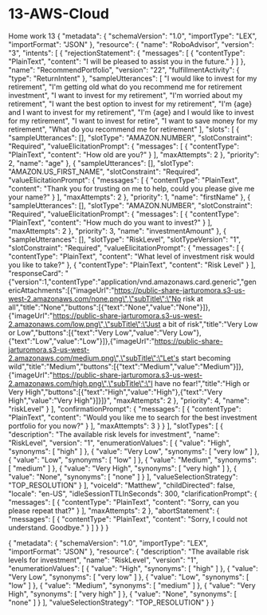 # 13-AWS-Cloud
Home work 13
{
  "metadata": {
    "schemaVersion": "1.0",
    "importType": "LEX",
    "importFormat": "JSON"
  },
  "resource": {
    "name": "RoboAdvisor",
    "version": "3",
    "intents": [
      {
        "rejectionStatement": {
          "messages": [
            {
              "contentType": "PlainText",
              "content": "I will be pleased to assist you in the future."
            }
          ]
        },
        "name": "RecommendPortfolio",
        "version": "22",
        "fulfillmentActivity": {
          "type": "ReturnIntent"
        },
        "sampleUtterances": [
          "I would like to invest for my retirement",
          "I'm getting old what do you recommend me for retirement investment",
          "I want to invest for my retirement",
          "I'm worried about my retirement",
          "I want the best option to invest for my retirement",
          "I'm {age} and I want to invest for my retirement",
          "I'm {age} and I would like to invest for my retirement",
          "I want to invest for retire",
          "I want to save money for my retirement",
          "What do you recommend me for retirement"
        ],
        "slots": [
          {
            "sampleUtterances": [],
            "slotType": "AMAZON.NUMBER",
            "slotConstraint": "Required",
            "valueElicitationPrompt": {
              "messages": [
                {
                  "contentType": "PlainText",
                  "content": "How old are you?"
                }
              ],
              "maxAttempts": 2
            },
            "priority": 2,
            "name": "age"
          },
          {
            "sampleUtterances": [],
            "slotType": "AMAZON.US_FIRST_NAME",
            "slotConstraint": "Required",
            "valueElicitationPrompt": {
              "messages": [
                {
                  "contentType": "PlainText",
                  "content": "Thank you for trusting on me to help, could you please give me your name?"
                }
              ],
              "maxAttempts": 2
            },
            "priority": 1,
            "name": "firstName"
          },
          {
            "sampleUtterances": [],
            "slotType": "AMAZON.NUMBER",
            "slotConstraint": "Required",
            "valueElicitationPrompt": {
              "messages": [
                {
                  "contentType": "PlainText",
                  "content": "How much do you want to invest?"
                }
              ],
              "maxAttempts": 2
            },
            "priority": 3,
            "name": "investmentAmount"
          },
          {
            "sampleUtterances": [],
            "slotType": "RiskLevel",
            "slotTypeVersion": "1",
            "slotConstraint": "Required",
            "valueElicitationPrompt": {
              "messages": [
                {
                  "contentType": "PlainText",
                  "content": "What level of investment risk would you like to take?"
                },
                {
                  "contentType": "PlainText",
                  "content": "Risk Level"
                }
              ],
              "responseCard": "{\"version\":1,\"contentType\":\"application/vnd.amazonaws.card.generic\",\"genericAttachments\":[{\"imageUrl\":\"https://public-share-jarturomora.s3-us-west-2.amazonaws.com/none.png\",\"subTitle\":\"No risk at all\",\"title\":\"None\",\"buttons\":[{\"text\":\"None\",\"value\":\"None\"}]},{\"imageUrl\":\"https://public-share-jarturomora.s3-us-west-2.amazonaws.com/low.png\",\"subTitle\":\"Just a bit of risk\",\"title\":\"Very Low or Low\",\"buttons\":[{\"text\":\"Very Low\",\"value\":\"Very Low\"},{\"text\":\"Low\",\"value\":\"Low\"}]},{\"imageUrl\":\"https://public-share-jarturomora.s3-us-west-2.amazonaws.com/medium.png\",\"subTitle\":\"Let's start becoming wild\",\"title\":\"Medium\",\"buttons\":[{\"text\":\"Medium\",\"value\":\"Medium\"}]},{\"imageUrl\":\"https://public-share-jarturomora.s3-us-west-2.amazonaws.com/high.png\",\"subTitle\":\"I have no fear!\",\"title\":\"High or Very High\",\"buttons\":[{\"text\":\"High\",\"value\":\"High\"},{\"text\":\"Very High\",\"value\":\"Very High\"}]}]}",
              "maxAttempts": 2
            },
            "priority": 4,
            "name": "riskLevel"
          }
        ],
        "confirmationPrompt": {
          "messages": [
            {
              "contentType": "PlainText",
              "content": "Would you like me to search for the best investment portfolio for you now?"
            }
          ],
          "maxAttempts": 3
        }
      }
    ],
    "slotTypes": [
      {
        "description": "The available risk levels for investment",
        "name": "RiskLevel",
        "version": "1",
        "enumerationValues": [
          {
            "value": "High",
            "synonyms": [
              "high"
            ]
          },
          {
            "value": "Very Low",
            "synonyms": [
              "very low"
            ]
          },
          {
            "value": "Low",
            "synonyms": [
              "low"
            ]
          },
          {
            "value": "Medium",
            "synonyms": [
              "medium"
            ]
          },
          {
            "value": "Very High",
            "synonyms": [
              "very high"
            ]
          },
          {
            "value": "None",
            "synonyms": [
              "none"
            ]
          }
        ],
        "valueSelectionStrategy": "TOP_RESOLUTION"
      }
    ],
    "voiceId": "Matthew",
    "childDirected": false,
    "locale": "en-US",
    "idleSessionTTLInSeconds": 300,
    "clarificationPrompt": {
      "messages": [
        {
          "contentType": "PlainText",
          "content": "Sorry, can you please repeat that?"
        }
      ],
      "maxAttempts": 2
    },
    "abortStatement": {
      "messages": [
        {
          "contentType": "PlainText",
          "content": "Sorry, I could not understand. Goodbye."
        }
      ]
    }
  }
}






{
  "metadata": {
    "schemaVersion": "1.0",
    "importType": "LEX",
    "importFormat": "JSON"
  },
  "resource": {
    "description": "The available risk levels for investment",
    "name": "RiskLevel",
    "version": "1",
    "enumerationValues": [
      {
        "value": "High",
        "synonyms": [
          "high"
        ]
      },
      {
        "value": "Very Low",
        "synonyms": [
          "very low"
        ]
      },
      {
        "value": "Low",
        "synonyms": [
          "low"
        ]
      },
      {
        "value": "Medium",
        "synonyms": [
          "medium"
        ]
      },
      {
        "value": "Very High",
        "synonyms": [
          "very high"
        ]
      },
      {
        "value": "None",
        "synonyms": [
          "none"
        ]
      }
    ],
    "valueSelectionStrategy": "TOP_RESOLUTION"
  }
}

